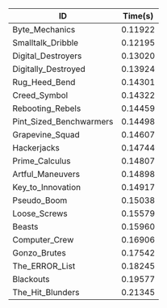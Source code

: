 |ID|Time(s)|
|-|-|
|Byte_Mechanics|0.11922|
|Smalltalk_Dribble|0.12195|
|Digital_Destroyers|0.13020|
|Digitally_Destroyed|0.13924|
|Rug_Heed_Bend|0.14301|
|Creed_Symbol|0.14322|
|Rebooting_Rebels|0.14459|
|Pint_Sized_Benchwarmers|0.14498|
|Grapevine_Squad|0.14607|
|Hackerjacks|0.14744|
|Prime_Calculus|0.14807|
|Artful_Maneuvers|0.14898|
|Key_to_Innovation|0.14917|
|Pseudo_Boom|0.15038|
|Loose_Screws|0.15579|
|Beasts|0.15960|
|Computer_Crew|0.16906|
|Gonzo_Brutes|0.17542|
|The_ERROR_List|0.18245|
|Blackouts|0.19577|
|The_Hit_Blunders|0.21345|
